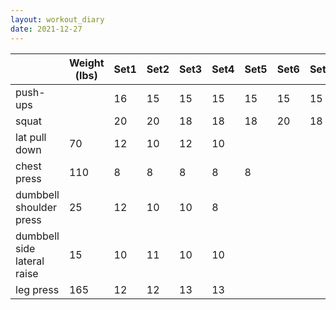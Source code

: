 ```yaml
---
layout: workout_diary
date: 2021-12-27
---
```


|                             | Weight (lbs) | Set1 | Set2 | Set3 | Set4 | Set5 | Set6 | Set7 | Set8 | Set9 | Set10 | Set11 | Set12 |
|-----------------------------|--------------|------|------|------|------|------|------|------|------|------|-------|-------|-------|
| push-ups                    |              | 16   | 15   | 15   | 15   | 15   | 15   | 15   | 8    |      |       |       |       |
| squat                       |              | 20   | 20   | 18   | 18   | 18   | 20   | 18   | 20   | 20   | 20    | 18    | 18    |
| lat pull down               | 70           | 12   | 10   | 12   | 10   |      |      |      |      |      |       |       |       |
| chest press                 | 110          | 8    | 8    | 8    | 8    | 8    |      |      |      |      |       |       |       |
| dumbbell shoulder press     | 25           | 12   | 10   | 10   | 8    |      |      |      |      |      |       |       |       |
| dumbbell side lateral raise | 15           | 10   | 11   | 10   | 10   |      |      |      |      |      |       |       |       |
| leg press                   | 165          | 12   | 12   | 13   | 13   |      |      |      |      |      |       |       |       |